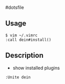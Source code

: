 #dotsfile

## Usage

```
$ vim ~/.vimrc
:call dein#install()
```

## Description

* show installed plugins

```
:Unite dein
```

